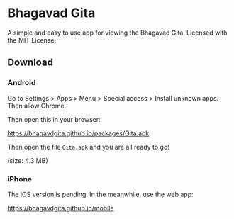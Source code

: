 # Bhagavad Gita
A simple and easy to use app for viewing the Bhagavad Gita. Licensed with the MIT License.

## Download

### Android

Go to Settings > Apps > Menu > Special access > Install unknown apps.
Then allow Chrome.

Then open this in your browser:

https://bhagavdgita.github.io/packages/Gita.apk

Then open the file `Gita.apk` and you are all ready to go!

(size: 4.3 MB)

### iPhone

The iOS version is pending. In the meanwhile, use the web app:

https://bhagavdgita.github.io/mobile
